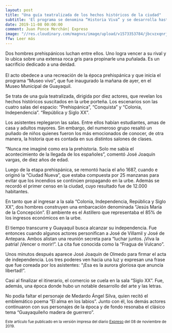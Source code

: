 ```yaml
---
layout: post
title: "Una guía teatralizada de los hechos históricos de la ciudad"
subtitle: 'El programa se denomina “Historia Viva” y se desarrolla hasta mañana en el Museo Municipal. Diez actores guían a los visitantes a través de cuatro salas.'
date: 2019-11-08 00:00:00
comment: Juan Ponce Merchán| Expreso
image: "//res.cloudinary.com/magnvs/image/upload/v1573353784/jbcvzxqnrjfcmlzqpwjb.jpg"
ffw: Leer más
---
```

Dos hombres prehispánicos luchan entre ellos. Uno logra vencer a su rival y lo ubica sobre una extensa roca gris para propinarle una puñalada. Es un sacrificio dedicado a una deidad.<br /><br/>El acto obedece a una recreación de la época prehispánica y que inicia el programa “Museo vivo”, que fue inaugurado la mañana de ayer, en el Museo Municipal de Guayaquil.

Se trata de una guía teatralizada, dirigida por diez actores, que revelan los hechos históricos suscitados en la urbe porteña. Los escenarios son las cuatro salas del espacio: “Prehispánica”, “Conquista” y “Colonia, Independencia”. “República y Siglo XX”.

Los asistentes replegaron las salas. Entre ellos habían estudiantes, amas de casa y adultos mayores. Sin embargo, del numeroso grupo resaltó un puñado de niños quienes fueron los más emocionados de conocer, de otra manera, la historia que es contada en sus distintos salones de clases.

“Nunca me imaginé como era la prehistoria. Solo me sabía el acontecimiento de la llegada de los españoles”, comentó José Joaquín vargas, de diez años de edad.

Luego de la etapa prehispánica, se remontó hacia el año 1687, cuando e originó la “Ciudad Nueva”, que estaba compuesta por 25 manzanas para evitar que los incendios se continúen propagando en la urbe. Además se recordó el primer censo en la ciudad, cuyo resultado fue de 12.000 habitantes.

En tanto que al ingresar a la sala “Colonia, Independencia, República y Siglo XX“, dos hombres construyen una embarcación denominada “Jesús María de la Concepción”. El ambiente es el Astillero que representaba el 85% de los ingresos económicos en la urbe.

El tiempo transcurre y Guayaquil busca alcanzar su independencia. Fue entonces cuando algunos actores personifican a José de Villamil y José de Antepara. Ambos alistan una reunión secreta para “luchar juntos. ¡Viva la patria! ¡Vencer o morir!”. La cita fue conocida como la “Fragua de Vulcano”.

Unos minutos después aparece José Joaquín de Olmedo para firmar el acta de independencia. Los tres poderes ven hacia una luz y expresan una frase que fue coreada por los asistentes: “¡Esa es la aurora gloriosa que anuncia libertad!”.

Casi al finalizar el itinerario, el comercio se cuela en la sala “Siglo XX”. Fue, además, una época donde hubo un notable desarrollo del arte y las letras.

No podía faltar el personaje de Medardo Ángel Silva, quien recitó el emblemático poema “El alma en los labios”. Junto con él, los demás actores continuaron con sus personajes de la época y de fondo resonaba el clásico tema “Guayaquileño madera de guerrero”.

<small>Este artículo fue publicado en la versión impresa del diario [Expreso](//www.expreso.ec) del 08 de noviembre de 2019.</small>
